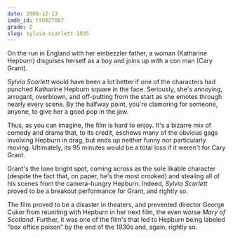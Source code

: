 ```yaml
---
date: 2008-12-13
imdb_id: tt0027067
grade: D
slug: sylvia-scarlett-1935
---
```


On the run in England with her embezzler father, a woman (Katharine Hepburn) disguises herself as a boy and joins up with a con man (Cary Grant).

_Sylvia Scarlett_ would have been a lot better if one of the characters had punched Katharine Hepburn square in the face. Seriously, she's annoying, arrogant, overblown, and off-putting from the start as she emotes through nearly every scene. By the halfway point, you're clamoring for someone, anyone, to give her a good pop in the jaw.

Thus, as you can imagine, the film is hard to enjoy. It's a bizarre mix of comedy and drama that, to its credit, eschews many of the obvious gags involving Hepburn in drag, but ends up neither funny nor particularly moving. Ultimately, its 95 minutes would be a total loss if it weren't for Cary Grant.

Grant's the lone bright spot, coming across as the sole likable character (despite the fact that, on paper, he's the most crooked) and stealing all of his scenes from the camera-hungry Hepburn. Indeed, _Sylvia Scarlett_ proved to be a breakout performance for Grant, and rightly so.

The film proved to be a disaster in theaters, and prevented director George Cukor from reuniting with Hepburn in her next film, the even worse <span data-imdb-id="tt0027948">_Mary of Scotland_</span>. Further, it was one of the film's that led to Hepburn being labeled "box office poison" by the end of the 1930s and, again, rightly so.
